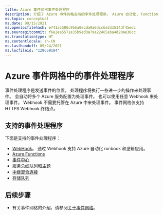 ```yaml
---
title: Azure 事件网格事件处理程序
description: 介绍了 Azure 事件网格支持的事件处理程序。 Azure 自动化, Functions, 事件中心, 混合连接, 逻辑应用, 服务总线, 队列存储, Webhook。
ms.topic: conceptual
ms.date: 09/15/2021
ms.openlocfilehash: e741a3500c9b6a0ecda9a6dcc6e2d3514df45edc
ms.sourcegitcommit: f6e2ea5571e35b9ed3a79a22485eba4d20ae36cc
ms.translationtype: HT
ms.contentlocale: zh-CN
ms.lasthandoff: 09/24/2021
ms.locfileid: "128659184"
---
```

# <a name="event-handlers-in-azure-event-grid"></a>Azure 事件网格中的事件处理程序
事件处理程序是发送事件的位置。 处理程序将执行一些进一步的操作来处理事件。 会自动将多个 Azure 服务配置为处理事件。 也可以使用任意 Webhook 来处理事件。 Webhook 不需要托管在 Azure 中来处理事件。 事件网格仅支持 HTTPS Webhook 终结点。

## <a name="supported-event-handlers"></a>支持的事件处理程序
下面是支持的事件处理程序： 

- [WebHook](handler-webhooks.md)。 通过 Webhook 支持 Azure 自动化 runbook 和逻辑应用。 
- [Azure Functions](handler-functions.md)
- [事件中心](handler-event-hubs.md)
- [服务总线队列和主题](handler-service-bus.md)
- [中继混合连接](handler-relay-hybrid-connections.md)
- [存储队列](handler-storage-queues.md)

## <a name="next-steps"></a>后续步骤
- 有关事件网格的介绍，请参阅[关于事件网格](overview.md)。

